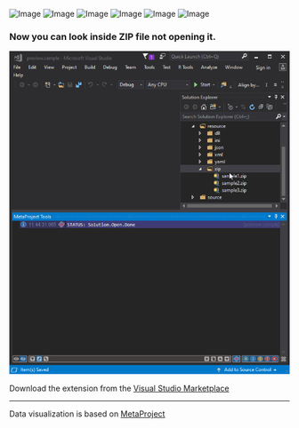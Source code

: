 ![Image](https://img.shields.io/github/license/viacheslav-lozinskyi/Preview-ZIP)
![Image](https://img.shields.io/github/issues/viacheslav-lozinskyi/Preview-ZIP)
![Image](https://img.shields.io/github/languages/code-size/viacheslav-lozinskyi/Preview-ZIP)
![Image](https://img.shields.io/badge/VS-2019-blueviolet)
![Image](https://img.shields.io/badge/VS-2017-blueviolet)
![Image](https://img.shields.io/badge/VS-2015-blueviolet)

### Now you can look inside ZIP file not opening it.

![Image](resource/video/Presentation1.gif)

Download the extension from the [Visual Studio Marketplace](https://marketplace.visualstudio.com/items?itemName=ViacheslavLozinskyi.Preview-ZIP)
<hr>
Data visualization is based on <a href="https://marketplace.visualstudio.com/items?itemName=ViacheslavLozinskyi.MetaProject">MetaProject</a>

